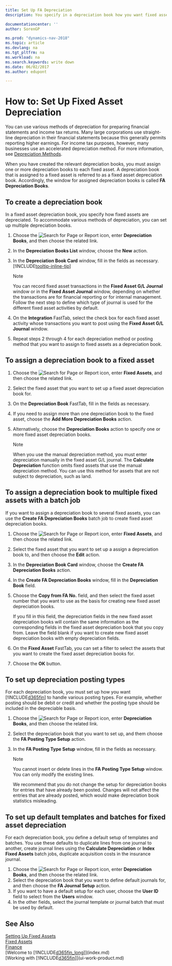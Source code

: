 ```yaml
---
title: Set Up FA Depreciation
description: You specify in a depreciation book how you want fixed assets to be depreciated or written-down.

documentationcenter: ''
author: SorenGP

ms.prod: "dynamics-nav-2018"
ms.topic: article
ms.devlang: na
ms.tgt_pltfrm: na
ms.workload: na
ms.search.keywords: write down
ms.date: 06/02/2017
ms.author: edupont

---
```

# How to: Set Up Fixed Asset Depreciation
 You can use various methods of depreciation for preparing financial statements and income tax returns. Many large corporations use straight-line depreciation in their financial statements because this generally permits reporting higher earnings. For income tax purposes, however, many businesses use an accelerated depreciation method. For more information, see [Depreciation Methods](fa-depreciation-methods.md).

 When you have created the relevant depreciation books, you must assign one or more depreciation books to each fixed asset. A depreciation book that is assigned to a fixed asset is referred to as a fixed asset depreciation book. Accordingly, the window for assigned depreciation books is called **FA Depreciation Books**.

## To create a depreciation book
In a fixed asset depreciation book, you specify how fixed assets are depreciated. To accommodate various methods of depreciation, you can set up multiple depreciation books.  

1. Choose the ![Search for Page or Report](media/ui-search/search_small.png "Search for Page or Report icon") icon, enter **Depreciation Books**, and then choose the related link.
2. In the **Depreciation Books List** window, choose the **New** action.
3. In the **Depreciation Book Card** window, fill in the fields as necessary. [!INCLUDE[tooltip-inline-tip](includes/tooltip-inline-tip_md.md)]

    > [!NOTE]  
   >   You can record fixed asset transactions in the **Fixed Asset G/L Journal** window or in the **Fixed Asset Journal** window, depending on whether the transactions are for financial reporting or for internal management. Follow the next step to define which type of journal is used for the different fixed asset activities by default.
4. On the **Integration** FastTab, select the check box for each fixed asset activity whose transactions you want to post using the **Fixed Asset G/L Journal** window.
5. Repeat steps 2 through 4 for each depreciation method or posting method that you want to assign to fixed assets as a depreciation book.

## To assign a depreciation book to a fixed asset
1. Choose the ![Search for Page or Report](media/ui-search/search_small.png "Search for Page or Report icon") icon, enter **Fixed Assets**, and then choose the related link.
2. Select the fixed asset that you want to set up a fixed asset depreciation book for.
3. On the **Depreciation Book** FastTab, fill in the fields as necessary.
4. If you need to assign more than one depreciation book to the fixed asset, choose the **Add More Depreciation Books** action.
5. Alternatively, choose the **Depreciation Books** action to specify one or more fixed asset depreciation books.

    > [!NOTE]  
   >   When you use the manual depreciation method, you must enter depreciation manually in the fixed asset G/L journal. The **Calculate Depreciation** function omits fixed assets that use the manual depreciation method. You can use this method for assets that are not subject to depreciation, such as land.

## To assign a depreciation book to multiple fixed assets with a batch job
If you want to assign a depreciation book to several fixed assets, you can use the **Create FA Depreciation Books** batch job to create fixed asset depreciation books.  

1. Choose the ![Search for Page or Report](media/ui-search/search_small.png "Search for Page or Report icon") icon, enter **Fixed Assets**, and then choose the related link.
2. Select the fixed asset that you want to set up a assign a depreciation book to, and then choose the **Edit** action.
3. In the **Depreciation Book Card** window, choose the **Create FA Depreciation Books** action.
4. In the **Create FA Depreciation Books** window, fill in the **Depreciation Book** field.
5. Choose the **Copy from FA No.** field, and then select the fixed asset number that you want to use as the basis for creating new fixed asset depreciation books.

    If you fill in this field, the depreciation fields in the new fixed asset depreciation books will contain the same information as the corresponding fields in the fixed asset depreciation book that you copy from. Leave the field blank if you want to create new fixed asset depreciation books with empty depreciation fields.  
6. On the **Fixed Asset** FastTab, you can set a filter to select the assets that you want to create the fixed asset depreciation books for.
7. Choose the **OK** button.

## To set up depreciation posting types
For each depreciation book, you must set up how you want [!INCLUDE[d365fin](includes/d365fin_md.md)] to handle various posting types. For example, whether posting should be debit or credit and whether the posting type should be included in the depreciable basis.  

1. Choose the ![Search for Page or Report](media/ui-search/search_small.png "Search for Page or Report icon") icon, enter **Depreciation Books**, and then choose the related link.  
2. Select the depreciation book that you want to set up, and them choose the **FA Posting Type Setup** action.
3. In the **FA Posting Type Setup** window, fill in the fields as necessary.

    > [!NOTE]  
   >   You cannot insert or delete lines in the **FA Posting Type Setup** window. You can only modify the existing lines.

    We recommend that you do not change the setup for depreciation books for entries that have already been posted. Changes will not affect the entries that are already posted, which would make depreciation book statistics misleading.

## To set up default templates and batches for fixed asset depreciation
For each depreciation book, you define a default setup of templates and batches. You use these defaults to duplicate lines from one journal to another, create journal lines using the **Calculate Depreciation** or **Index Fixed Assets** batch jobs, duplicate acquisition costs in the insurance journal.  

1. Choose the ![Search for Page or Report](media/ui-search/search_small.png "Search for Page or Report icon") icon, enter **Depreciation Books**, and then choose the related link.  
2. Select the depreciation book that you want to define default journals for, and then choose the **FA Journal Setup** action.  
3. If you want to have a default setup for each user, choose the **User ID** field to select from the **Users** window.  
4. In the other fields, select the journal template or journal batch that must be used by default.  

## See Also
[Setting Up Fixed Assets](fa-setup.md)  
[Fixed Assets](fa-manage.md)  
[Finance](finance.md)  
[Welcome to [!INCLUDE[d365fin_long](includes/d365fin_long_md.md)]](index.md)  
[Working with [!INCLUDE[d365fin](includes/d365fin_md.md)]](ui-work-product.md)
